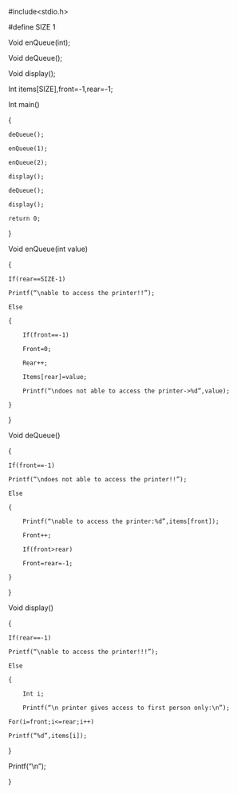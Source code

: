 #include<stdio.h>

#define SIZE 1

Void enQueue(int);

Void deQueue();

Void display();

Int items[SIZE],front=-1,rear=-1;

Int main()

{

    deQueue();

    enQueue(1);

    enQueue(2);

    display();

    deQueue();

    display();

    return 0;

}

Void enQueue(int value)

{

    If(rear==SIZE-1)

    Printf(“\nable to access the printer!!”);

    Else

    {

        If(front==-1)

        Front=0;

        Rear++;

        Items[rear]=value;

        Printf(“\ndoes not able to access the printer->%d”,value);

    }

}

Void deQueue()

{

    If(front==-1)

    Printf(“\ndoes not able to access the printer!!”);

    Else

    {

        Printf(“\nable to access the printer:%d”,items[front]);

        Front++;

        If(front>rear)

        Front=rear=-1;

    }

}

Void display()

{

    If(rear==-1)

    Printf(“\nable to access the printer!!!”);

    Else

    {

        Int i;

        Printf(“\n printer gives access to first person only:\n”);

    For(i=front;i<=rear;i++)

    Printf(“%d”,items[i]);

}

Printf(“\n”);

}
